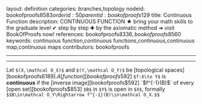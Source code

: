 layout: definition
categories: branches,topology
nodeid: bookofproofs$8583
orderid: 50
parentid: bookofproofs$129
title: Continuous Function
description: CONTINUOUS FUNCTION ★ bring your math skills to the graduate level ✔ step by step ✚ by the axiomatic method ➜ visit BookOfProofs now!
references: bookofproofs$8336,bookofproofs$8560
keywords: continuous function,continuous functions,continuous,continuous map,continuous maps
contributors: bookofproofs

---


---

Let `$(X,\mathcal O_X)$` and `$(Y,\mathcal O_Y)$` be [topological spaces][bookofproofs$6189]. A [function][bookofproofs$592] `$f:X\to Y$` is **continuous** if the [inverse image][bookofproofs$592] `$f^{-1}(B)$` of every [open set][bookofproofs$853] `$B$` in `$Y$` is open in `$X$`, formally `$$B\in\mathcal O_Y\Rightarrow f^{-1}(B)\in\mathcal O_X.$$`
